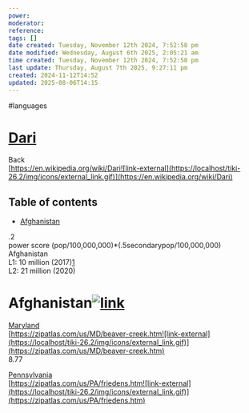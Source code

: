 ```yaml
---
power: 
moderator: 
reference: 
tags: []
date created: Tuesday, November 12th 2024, 7:52:58 pm
date modified: Wednesday, August 6th 2025, 2:05:21 am
time created: Tuesday, November 12th 2024, 7:52:58 pm
last update: Thursday, August 7th 2025, 9:27:11 pm
created: 2024-11-12T14:52
updated: 2025-08-06T14:15
---
```

#languages

# [Dari](https://localhost/tiki-26.2/tiki-index.php?page=Dari "refresh")

Back  
[https://en.wikipedia.org/wiki/Dari![link-external](https://localhost/tiki-26.2/img/icons/external_link.gif)](https://en.wikipedia.org/wiki/Dari)
## Table of contents

- [Afghanistan](https://localhost/tiki-26.2/tiki-index.php?page=Dari#Afghanistan)

  
.2  
power score (pop/100,000,000)*(.5secondarypop/100,000,000)  
Afghanistan  
L1: 10 million (2017)[1](https://localhost/tiki-26.2/1)  
L2: 21 million (2020)

# Afghanistan[![link](https://localhost/tiki-26.2/img/icons/link.png)](https://localhost/tiki-26.2/tiki-index.php?page=Dari#Afghanistan)

[Maryland](https://localhost/tiki-26.2/tiki-editpage.php?page=Maryland)  
[https://zipatlas.com/us/MD/beaver-creek.htm![link-external](https://localhost/tiki-26.2/img/icons/external_link.gif)](https://zipatlas.com/us/MD/beaver-creek.htm)  
8.77

[Pennsylvania](https://localhost/tiki-26.2/tiki-editpage.php?page=Pennsylvania)  
[https://zipatlas.com/us/PA/friedens.htm![link-external](https://localhost/tiki-26.2/img/icons/external_link.gif)](https://zipatlas.com/us/PA/friedens.htm)